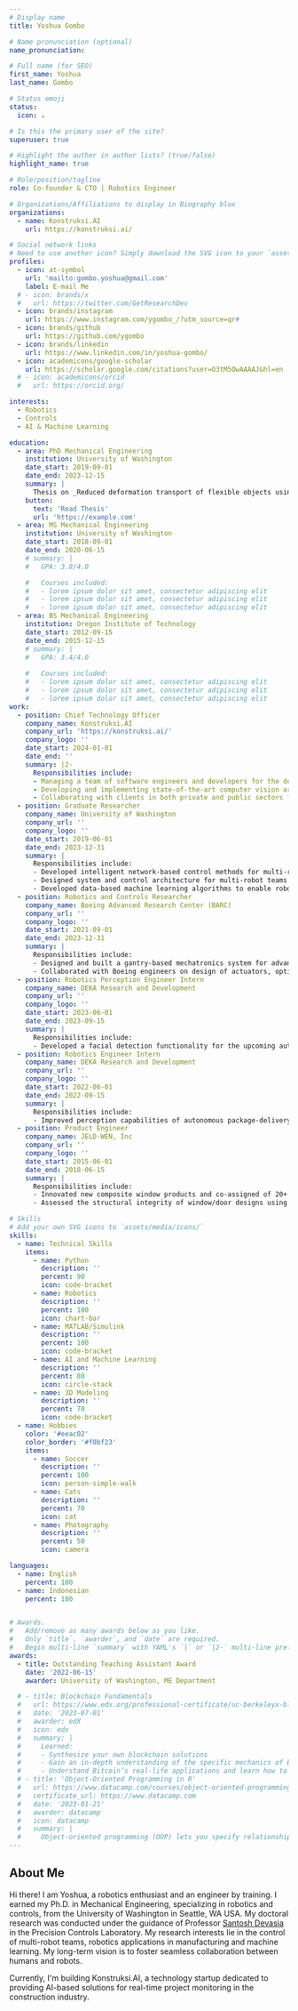 ```yaml
---
# Display name
title: Yoshua Gombo

# Name pronunciation (optional)
name_pronunciation: 

# Full name (for SEO)
first_name: Yoshua
last_name: Gombo

# Status emoji
status:
  icon: ☕️

# Is this the primary user of the site?
superuser: true

# Highlight the author in author lists? (true/false)
highlight_name: true

# Role/position/tagline
role: Co-founder & CTO | Robotics Engineer

# Organizations/Affiliations to display in Biography blox
organizations:
  - name: Konstruksi.AI
    url: https://konstruksi.ai/

# Social network links
# Need to use another icon? Simply download the SVG icon to your `assets/media/icons/` folder.
profiles:
  - icon: at-symbol
    url: 'mailto:gombo.yoshua@gmail.com'
    label: E-mail Me
  # - icon: brands/x
  #   url: https://twitter.com/GetResearchDev
  - icon: brands/instagram
    url: https://www.instagram.com/ygombo_/?utm_source=qr#
  - icon: brands/github
    url: https://github.com/ygombo
  - icon: brands/linkedin
    url: https://www.linkedin.com/in/yoshua-gombo/
  - icon: academicons/google-scholar
    url: https://scholar.google.com/citations?user=O3tM5OwAAAAJ&hl=en
  # - icon: academicons/orcid
  #   url: https://orcid.org/

interests:
  - Robotics
  - Controls
  - AI & Machine Learning

education:
  - area: PhD Mechanical Engineering
    institution: University of Washington
    date_start: 2019-09-01
    date_end: 2023-12-15
    summary: |
      Thesis on _Reduced deformation transport of flexible objects using decentralized robot networks_. Supervised by [Prof Santosh Devasia](https://faculty.washington.edu/devasia/). Presented papers at 2 IEEE conferences with the contributions being published in 3 IEEE journals.
    button:
      text: 'Read Thesis'
      url: 'https://example.com'
  - area: MS Mechanical Engineering
    institution: University of Washington
    date_start: 2018-09-01
    date_end: 2020-06-15
    # summary: |
    #   GPA: 3.8/4.0

    #   Courses included:
    #   - lorem ipsum dolor sit amet, consectetur adipiscing elit
    #   - lorem ipsum dolor sit amet, consectetur adipiscing elit
    #   - lorem ipsum dolor sit amet, consectetur adipiscing elit
  - area: BS Mechanical Engineering
    institution: Oregon Institute of Technology
    date_start: 2012-09-15
    date_end: 2015-12-15
    # summary: |
    #   GPA: 3.4/4.0
      
    #   Courses included:
    #   - lorem ipsum dolor sit amet, consectetur adipiscing elit
    #   - lorem ipsum dolor sit amet, consectetur adipiscing elit
    #   - lorem ipsum dolor sit amet, consectetur adipiscing elit
work:
  - position: Chief Technology Officer
    company_name: Konstruksi.AI
    company_url: 'https://konstruksi.ai/'
    company_logo: ''
    date_start: 2024-01-01
    date_end: ''
    summary: |2-
      Responsibilities include:
      - Managing a team of software engineers and developers for the development of the core product
      - Developing and implementing state-of-the-art computer vision artificial intelligence models to detect defects on construction sites
      - Collaborating with clients in both private and public sectors for advancing the construction management workflow especially in Indonesia
  - position: Graduate Researcher
    company_name: University of Washington
    company_url: ''
    company_logo: ''
    date_start: 2019-06-01
    date_end: 2023-12-31
    summary: |
      Responsibilities include:
      - Developed intelligent network-based control methods for multi-robot teams
      - Designed system and control architecture for multi-robot teams experiment, incorporating industrial robots (ABB) as well as Arduino-based mobile robots
      - Developed data-based machine learning algorithms to enable robot interactions with flexible structures
  - position: Robotics and Controls Researcher
    company_name: Boeing Advanced Research Center (BARC)
    company_url: ''
    company_logo: ''
    date_start: 2021-09-01
    date_end: 2023-12-31
    summary: |
      Responsibilities include:
      - Designed and built a gantry-based mechatronics system for advanced composite manufacturing processes
      - Collaborated with Boeing engineers on design of actuators, optimal sensing and control
  - position: Robotics Perception Engineer Intern
    company_name: DEKA Research and Development
    company_url: ''
    company_logo: ''
    date_start: 2023-06-01
    date_end: 2023-09-15
    summary: |
      Responsibilities include:
      - Developed a facial detection functionality for the upcoming autonomous security robots by leveraging computer vision and deep learning approaches
  - position: Robotics Engineer Intern
    company_name: DEKA Research and Development
    company_url: ''
    company_logo: ''
    date_start: 2022-06-01
    date_end: 2022-09-15
    summary: |
      Responsibilities include:
      - Improved perception capabilities of autonomous package-delivery robots by integrating 3D object detection feature using computer vision and deep learning techniques from LiDAR point cloud data
  - position: Product Engineer
    company_name: JELD-WEN, Inc
    company_url: ''
    company_logo: ''
    date_start: 2015-06-01
    date_end: 2018-06-15
    summary: |
      Responsibilities include:
      - Innovated new composite window products and co-assigned of 20+ US patents
      - Assessed the structural integrity of window/door designs using Finite Element Analysis (FEA)

# Skills
# Add your own SVG icons to `assets/media/icons/`
skills:
  - name: Technical Skills
    items:
      - name: Python
        description: ''
        percent: 90
        icon: code-bracket
      - name: Robotics
        description: ''
        percent: 100
        icon: chart-bar 
      - name: MATLAB/Simulink
        description: ''
        percent: 100
        icon: code-bracket
      - name: AI and Machine Learning
        description: ''
        percent: 80
        icon: circle-stack
      - name: 3D Modeling
        description: ''
        percent: 70
        icon: code-bracket
  - name: Hobbies
    color: '#eeac02'
    color_border: '#f0bf23'
    items:
      - name: Soccer
        description: ''
        percent: 100
        icon: person-simple-walk
      - name: Cats
        description: ''
        percent: 70
        icon: cat
      - name: Photography
        description: ''
        percent: 50
        icon: camera

languages:
  - name: English
    percent: 100
  - name: Indonesian
    percent: 100


# Awards.
#   Add/remove as many awards below as you like.
#   Only `title`, `awarder`, and `date` are required.
#   Begin multi-line `summary` with YAML's `|` or `|2-` multi-line prefix and indent 2 spaces below.
awards:
  - title: Outstanding Teaching Assistant Award
    date: '2022-06-15'
    awarder: University of Washington, ME Department

  # - title: Blockchain Fundamentals
  #   url: https://www.edx.org/professional-certificate/uc-berkeleyx-blockchain-fundamentals
  #   date: '2023-07-01'
  #   awarder: edX
  #   icon: edx
  #   summary: |
  #     Learned:
  #     - Synthesize your own blockchain solutions
  #     - Gain an in-depth understanding of the specific mechanics of Bitcoin
  #     - Understand Bitcoin’s real-life applications and learn how to attack and destroy Bitcoin, Ethereum, smart contracts and Dapps, and alternatives to Bitcoin’s Proof-of-Work consensus algorithm
  # - title: 'Object-Oriented Programming in R'
  #   url: https://www.datacamp.com/courses/object-oriented-programming-with-s3-and-r6-in-r
  #   certificate_url: https://www.datacamp.com
  #   date: '2023-01-21'
  #   awarder: datacamp
  #   icon: datacamp
  #   summary: |
  #     Object-oriented programming (OOP) lets you specify relationships between functions and the objects that they can act on, helping you manage complexity in your code. This is an intermediate level course, providing an introduction to OOP, using the S3 and R6 systems. S3 is a great day-to-day R programming tool that simplifies some of the functions that you write. R6 is especially useful for industry-specific analyses, working with web APIs, and building GUIs.
---
```


## About Me

Hi there! I am Yoshua, a robotics enthusiast and an engineer by training. I earned my Ph.D. in Mechanical Engineering, specializing in robotics and controls, from the University of Washington in Seattle, WA USA. My doctoral research was conducted under the guidance of Professor [Santosh Devasia](https://faculty.washington.edu/devasia/) in the Precision Controls Laboratory. My research interests lie in the control of multi-robot teams, robotics applications in manufacturing and machine learning. My long-term vision is to foster seamless collaboration between humans and robots.

Currently, I'm building Konstruksi.AI, a technology startup dedicated to providing AI-based solutions for real-time project monitoring in the construction industry. 
